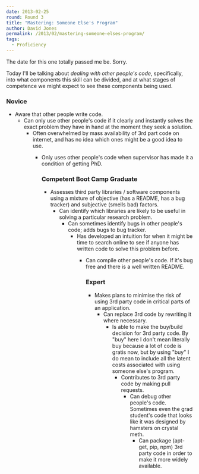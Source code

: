 ```yaml
---
date: 2013-02-25
round: Round 3
title: "Mastering: Someone Else's Program"
author: David Jones
permalink: /2013/02/mastering-someone-elses-program/
tags:
  - Proficiency
---
```

The date for this one totally passed me be. Sorry.

Today I'll be talking about *dealing with other people's code*, specifically, into what components this skill can be divided, and at what stages of competence we might expect to see these components being used.

### Novice

*   Aware that other people write code. 
    *   Can only use other people's code if it clearly and instantly solves the exact problem they have in hand at the moment they seek a solution. 
        *   Often overwhelmed by mass availability of 3rd part code on internet, and has no idea which ones might be a good idea to use. 
            *   Only uses other people's code when supervisor has made it a condition of getting PhD.  
                ### Competent Boot Camp Graduate
                
                *   Assesses third party libraries / software components using a mixture of objective (has a README, has a bug tracker) and subjective (smells bad) factors. 
                    *   Can identify which libraries are likely to be useful in solving a particular research problem. 
                        *   Can sometimes identify bugs in other people's code; adds bugs to bug tracker. 
                            *   Has developed an intuition for when it might be time to search online to see if anyone has written code to solve this problem before. 
                                *   Can compile other people's code. If it's bug free and there is a well written README.  
                                    ### Expert
                                    
                                    *   Makes plans to minimise the risk of using 3rd party code in critical parts of an application. 
                                        *   Can replace 3rd code by rewriting it where necessary. 
                                            *   Is able to make the buy/build decision for 3rd party code. By "buy" here I don't mean literally buy because a lot of code is gratis now, but by using "buy" I do mean to include all the latent costs associated with using someone else's program. 
                                                *   Contributes to 3rd party code by making pull requests. 
                                                    *   Can debug other people's code. Sometimes even the grad student's code that looks like it was designed by hamsters on crystal meth. 
                                                        *   Can package (apt-get, pip, npm) 3rd party code in order to make it more widely available.
